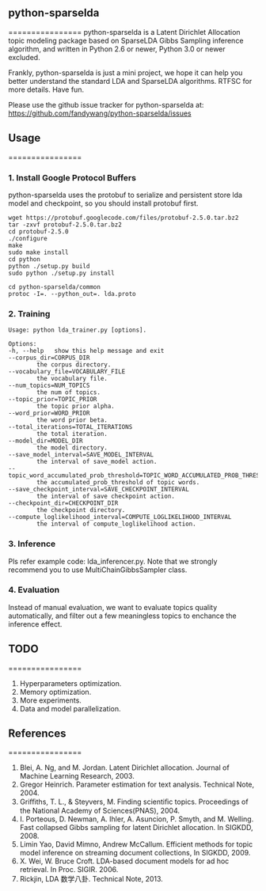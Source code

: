 ## python-sparselda
================
python-sparselda is a Latent Dirichlet Allocation topic modeling package based on SparseLDA Gibbs Sampling inference algorithm, and written in Python 2.6 or newer, Python 3.0 or newer excluded.

Frankly, python-sparselda is just a mini project, we hope it can help you better understand the standard LDA and SparseLDA algorithms. RTFSC for more details. Have fun.

Please use the github issue tracker for python-sparselda at:
https://github.com/fandywang/python-sparselda/issues

## Usage
================
### 1. Install Google Protocol Buffers
python-sparselda uses the protobuf to serialize and persistent store lda model and checkpoint, so you should install protobuf first.
    
    wget https://protobuf.googlecode.com/files/protobuf-2.5.0.tar.bz2
    tar -zxvf protobuf-2.5.0.tar.bz2
    cd protobuf-2.5.0
    ./configure
    make
    sudo make install
    cd python
    python ./setup.py build
    sudo python ./setup.py install

    cd python-sparselda/common
    protoc -I=. --python_out=. lda.proto

### 2. Training
    Usage: python lda_trainer.py [options].

    Options:
    -h, --help   show this help message and exit
    --corpus_dir=CORPUS_DIR
            the corpus directory.
    --vocabulary_file=VOCABULARY_FILE
            the vocabulary file.
    --num_topics=NUM_TOPICS
            the num of topics.
    --topic_prior=TOPIC_PRIOR
            the topic prior alpha.
    --word_prior=WORD_PRIOR
            the word prior beta.
    --total_iterations=TOTAL_ITERATIONS
            the total iteration.
    --model_dir=MODEL_DIR
            the model directory.
    --save_model_interval=SAVE_MODEL_INTERVAL
            the interval of save_model action.
    --topic_word_accumulated_prob_threshold=TOPIC_WORD_ACCUMULATED_PROB_THRESHOLD
            the accumulated_prob_threshold of topic words.
    --save_checkpoint_interval=SAVE_CHECKPOINT_INTERVAL
            the interval of save checkpoint action.
    --checkpoint_dir=CHECKPOINT_DIR
            the checkpoint directory.
    --compute_loglikelihood_interval=COMPUTE_LOGLIKELIHOOD_INTERVAL
            the interval of compute_loglikelihood action.
### 3. Inference
Pls refer example code: lda_inferencer.py. Note that we strongly recommend you to use MultiChainGibbsSampler class. 

### 4. Evaluation
Instead of manual evaluation, we want to evaluate topics quality automatically, and filter out a few meaningless topics to enchance the inference effect.

## TODO
================
1. Hyperparameters optimization.
2. Memory optimization.
3. More experiments.
4. Data and model parallelization.

## References
================
1. Blei, A. Ng, and M. Jordan. Latent Dirichlet allocation. Journal of Machine Learning Research, 2003.
2. Gregor Heinrich. Parameter estimation for text analysis. Technical Note, 2004.
3. Griﬃths, T. L., & Steyvers, M. Finding scientiﬁc topics. Proceedings of the National Academy of Sciences(PNAS), 2004.
4. I. Porteous, D. Newman, A. Ihler, A. Asuncion, P. Smyth, and M. Welling. Fast collapsed Gibbs sampling for latent Dirichlet allocation. In SIGKDD, 2008.
5. Limin Yao, David Mimno, Andrew McCallum. Efficient methods for topic model inference on streaming document collections, In SIGKDD, 2009.
7. X. Wei, W. Bruce Croft. LDA-based document models for ad hoc retrieval. In Proc. SIGIR. 2006.
8. Rickjin, LDA 数学八卦. Technical Note, 2013.
